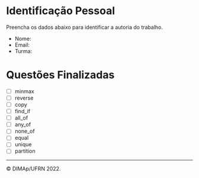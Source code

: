 ﻿# Identificação Pessoal

Preencha os dados abaixo para identificar a autoria do trabalho.

- Nome: *<insira seu nome aqui>*
- Email: *<insira seu email aqui>*
- Turma: *<insira sua turma aqui>*

# Questões Finalizadas

- [ ] minmax
- [ ] reverse
- [ ] copy
- [ ] find_if
- [ ] all_of
- [ ] any_of
- [ ] none_of
- [ ] equal
- [ ] unique
- [ ] partition

---------
&copy; DIMAp/UFRN 2022.
